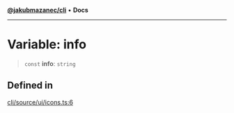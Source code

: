 [**@jakubmazanec/cli**](../../../README.md) • **Docs**

---

# Variable: info

> `const` **info**: `string`

## Defined in

[cli/source/ui/icons.ts:6](https://github.com/jakubmazanec/tools/blob/05074a1dedd887672f015df129961cd35c75acfe/packages/cli/source/ui/icons.ts#L6)
